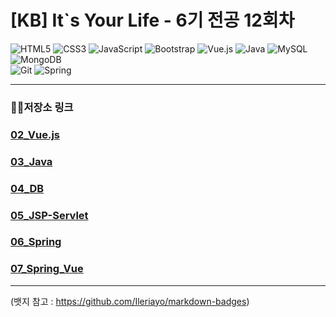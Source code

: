 # [KB] It`s Your Life - 6기 전공 12회차

![HTML5](https://img.shields.io/badge/html5-%23E34F26.svg?style=for-the-badge&logo=html5&logoColor=white)
![CSS3](https://img.shields.io/badge/css3-%231572B6.svg?style=for-the-badge&logo=css3&logoColor=white)
![JavaScript](https://img.shields.io/badge/javascript-%23323330.svg?style=for-the-badge&logo=javascript&logoColor=%23F7DF1E)
![Bootstrap](https://img.shields.io/badge/bootstrap-%238511FA.svg?style=for-the-badge&logo=bootstrap&logoColor=white)
![Vue.js](https://img.shields.io/badge/vuejs-%2335495e.svg?style=for-the-badge&logo=vuedotjs&logoColor=%234FC08D)
![Java](https://img.shields.io/badge/java-%23ED8B00.svg?style=for-the-badge&logo=openjdk&logoColor=white)
![MySQL](https://img.shields.io/badge/mysql-4479A1.svg?style=for-the-badge&logo=mysql&logoColor=white)
![MongoDB](https://img.shields.io/badge/MongoDB-%234ea94b.svg?style=for-the-badge&logo=mongodb&logoColor=white)
<br>
![Git](https://img.shields.io/badge/git-%23F05033.svg?style=for-the-badge&logo=git&logoColor=white)
![Spring](https://img.shields.io/badge/spring-%236DB33F.svg?style=for-the-badge&logo=spring&logoColor=white)

---
### 🐱‍🏍저장소 링크

### <a href="https://github.com/20250304-KB6-12/02_Vue_Lecture">02_Vue.js</a>

### <a href="https://github.com/20250304-KB6-12/03_Java">03_Java</a>

### <a href="https://github.com/20250304-KB6-12/04_DB">04_DB</a>

### <a href="https://github.com/20250304-KB6-12/05_JSP-Servlet">05_JSP-Servlet</a>

### <a href="https://github.com/20250304-KB6-12/06_Spring">06_Spring</a>

### <a href="https://github.com/20250304-KB6-12/07_Spring_Vue">07_Spring_Vue</a>

---
(뱃지 참고 : https://github.com/Ileriayo/markdown-badges)
